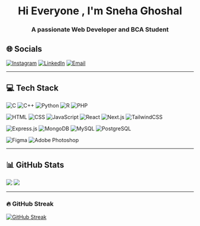 <h1 align="center">Hi Everyone , I'm Sneha Ghoshal</h1>
<h3 align="center">A passionate Web Developer and BCA Student</h3>

## 🌐 Socials  
[![Instagram](https://img.shields.io/badge/Instagram-%23E4405F.svg?logo=instagram&logoColor=white)](https://www.instagram.com/snehaghoshal_art/) 
[![LinkedIn](https://img.shields.io/badge/LinkedIn-%230077B5.svg?logo=linkedin&logoColor=white)](https://www.linkedin.com/in/sneha-ghoshal-aa4459327/) 
[![Email](https://img.shields.io/badge/Email-D14836?style=flat&logo=gmail&logoColor=white)](snehaghoshal577@gmail.com)

---

## 💻 Tech Stack  

![C](https://img.shields.io/badge/C-00599C?style=plastic&logo=c&logoColor=white)
![C++](https://img.shields.io/badge/C++-00599C?style=plastic&logo=c%2B%2B&logoColor=white)
![Python](https://img.shields.io/badge/Python-3776AB?style=plastic&logo=python&logoColor=FFD43B)
![R](https://img.shields.io/badge/R-276DC3?style=plastic&logo=r&logoColor=white)
![PHP](https://img.shields.io/badge/PHP-777BB4?style=plastic&logo=php&logoColor=white)

![HTML](https://img.shields.io/badge/HTML5-E34F26?style=plastic&logo=html5&logoColor=white)
![CSS](https://img.shields.io/badge/CSS3-1572B6?style=plastic&logo=css3&logoColor=white)
![JavaScript](https://img.shields.io/badge/JavaScript-F7DF1E?style=plastic&logo=javascript&logoColor=000000)
![React](https://img.shields.io/badge/React-20232A?style=plastic&logo=react&logoColor=61DAFB)
![Next.js](https://img.shields.io/badge/Next.js-000000?style=plastic&logo=nextdotjs&logoColor=white)
![TailwindCSS](https://img.shields.io/badge/Tailwind_CSS-06B6D4?style=plastic&logo=tailwindcss&logoColor=white)

![Express.js](https://img.shields.io/badge/Express.js-000000?style=plastic&logo=express&logoColor=white)
![MongoDB](https://img.shields.io/badge/MongoDB-4EA94B?style=plastic&logo=mongodb&logoColor=white)
![MySQL](https://img.shields.io/badge/MySQL-005C84?style=plastic&logo=mysql&logoColor=white)
![PostgreSQL](https://img.shields.io/badge/PostgreSQL-336791?style=plastic&logo=postgresql&logoColor=white)

![Figma](https://img.shields.io/badge/Figma-F24E1E?style=plastic&logo=figma&logoColor=white)
![Adobe Photoshop](https://img.shields.io/badge/Adobe%20Photoshop-31A8FF?style=plastic&logo=adobephotoshop&logoColor=white)




---

## 📊 GitHub Stats  
![](https://github-readme-stats.vercel.app/api?username=snehaghos&theme=radical&hide_border=false&include_all_commits=true&count_private=true)
![](https://github-readme-stats.vercel.app/api/top-langs/?username=snehaghos&theme=radical&hide_border=false&layout=compact)

---


### 🔥 GitHub Streak
[![GitHub Streak](https://github-readme-streak-stats.herokuapp.com?user=snehaghos&theme=transparent)](https://git.io/streak-stats)




